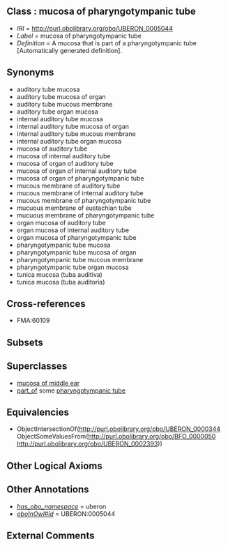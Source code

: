 
## Class : mucosa of pharyngotympanic tube

 * *IRI* = http://purl.obolibrary.org/obo/UBERON_0005044
 * *Label* = mucosa of pharyngotympanic tube
 * *Definition* = A mucosa that is part of a pharyngotympanic tube [Automatically generated definition].

## Synonyms

 * auditory tube mucosa
 * auditory tube mucosa of organ
 * auditory tube mucous membrane
 * auditory tube organ mucosa
 * internal auditory tube mucosa
 * internal auditory tube mucosa of organ
 * internal auditory tube mucous membrane
 * internal auditory tube organ mucosa
 * mucosa of auditory tube
 * mucosa of internal auditory tube
 * mucosa of organ of auditory tube
 * mucosa of organ of internal auditory tube
 * mucosa of organ of pharyngotympanic tube
 * mucous membrane of auditory tube
 * mucous membrane of internal auditory tube
 * mucous membrane of pharyngotympanic tube
 * mucuous membrane of eustachian tube
 * mucuous membrane of pharyngotympanic tube
 * organ mucosa of auditory tube
 * organ mucosa of internal auditory tube
 * organ mucosa of pharyngotympanic tube
 * pharyngotympanic tube mucosa
 * pharyngotympanic tube mucosa of organ
 * pharyngotympanic tube mucous membrane
 * pharyngotympanic tube organ mucosa
 * tunica mucosa (tuba auditiva)
 * tunica mucosa (tuba auditoria)

## Cross-references

 * FMA:60109

## Subsets


## Superclasses

 * [mucosa of middle ear](../../UBERON/26/UBERON_0005026.md)
 * [part_of](../../BFO/50/BFO_0000050.md) some [pharyngotympanic tube](../../UBERON/93/UBERON_0002393.md)

## Equivalencies

 * ObjectIntersectionOf(<http://purl.obolibrary.org/obo/UBERON_0000344> ObjectSomeValuesFrom(<http://purl.obolibrary.org/obo/BFO_0000050> <http://purl.obolibrary.org/obo/UBERON_0002393>))

## Other Logical Axioms


## Other Annotations

 * *[has_obo_namespace](../../ce/oboInOwl#hasOBONamespace.md)* = uberon
 * *[oboInOwl#id](../../id/oboInOwl#id.md)* = UBERON:0005044

## External Comments

